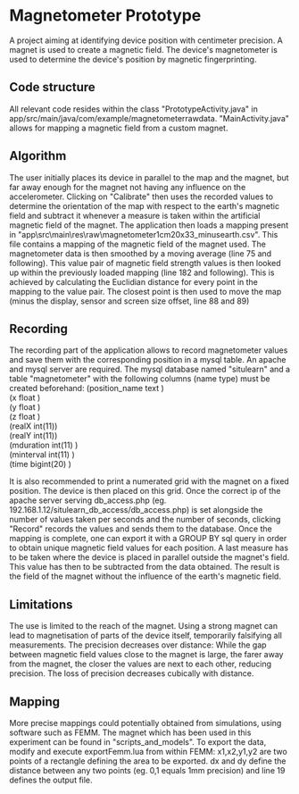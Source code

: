 # Magnetometer Prototype
A project aiming at identifying device position with centimeter precision. A magnet is used to create a magnetic field. The device's magnetometer is used to determine the device's position by magnetic fingerprinting.

## Code structure
All relevant code resides within the class "PrototypeActivity.java" in app/src/main/java/com/example/magnetometerrawdata. "MainActivity.java" allows for mapping a magnetic field from a custom magnet.

## Algorithm
The user initially places its device in parallel to the map and the magnet, but far away enough for the magnet not having any influence on the accelerometer. Clicking on "Calibrate" then uses the recorded
values to determine the orientation of the map with respect to the earth's magnetic field and subtract it whenever a measure is taken within the artificial magnetic field of the magnet.
The application then loads a mapping present in "app\src\main\res\raw\magnetometer1cm20x33_minusearth.csv". This file contains a mapping of the magnetic field of the magnet used. 
The magnetometer data is then smoothed by a moving average (line 75 and following). This value pair of magnetic field strength values is then looked up within the previously loaded mapping (line 182 and following). This is achieved by calculating the Euclidian distance for every point in the mapping to the value pair. The closest point is then used to move the map (minus the display, sensor and screen size offset, line 88 and 89)  

## Recording
The recording part of the application allows to record magnetometer values and save them with the corresponding position in a mysql table. An apache and mysql server are required. 
The mysql database named "situlearn" and a table "magnetometer" with the following columns (name type) must be created beforehand: 
(position_name 	text )  
(x 	            float )  
(y 	            float )  
(z 	            float )  
(realX 	        int(11))  
(realY 	        int(11))  
(mduration 	    int(11) )  
(minterval    	  int(11) )  
(time 	          bigint(20) 	)  

It is also recommended to print a numerated grid with the magnet on a fixed position. The device is then placed on this grid. Once the correct ip of the apache server serving db_access.php
(eg. 192.168.1.12/situlearn_db_access/db_access.php) is set alongside the number of values taken per seconds and the number of seconds, clicking "Record" records the values and sends them to
the database. Once the mapping is complete, one can export it with a GROUP BY sql query in order to obtain unique magnetic field values for each position. A last measure has to be taken where
the device is placed in parallel outside the magnet's field. This value has then to be subtracted from the data obtained. The result is the field of the magnet without the influence of the
earth's magnetic field.


## Limitations
The use is limited to the reach of the magnet. Using a strong magnet can lead to magnetisation of parts of the device itself, temporarily falsifying all measurements. The precision decreases over 
distance: While the gap between magnetic field values close to the magnet is large, the farer away from the magnet, the closer the values are next to each other, reducing precision. The loss of 
precision decreases cubically with distance.

## Mapping
More precise mappings could potentially obtained from simulations, using software such as FEMM. The magnet which has been used in this experiment can be found in "scripts_and_models".
To export the data, modify and execute exportFemm.lua from within FEMM: x1,x2,y1,y2 are two points of a rectangle defining the area to be exported. dx and dy define the distance between
any two points (eg. 0,1 equals 1mm precision) and line 19 defines the output file.
